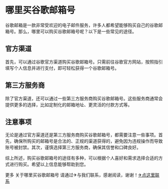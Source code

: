 # 哪里买谷歌邮箱号

谷歌邮箱是一款非常受欢迎的电子邮件服务，许多人都希望能够购买自己的谷歌邮箱号。那么，哪里可以购买谷歌邮箱号呢？以下是一些常见的途径。

## 官方渠道
首先，可以通过谷歌官方渠道购买谷歌邮箱号。只需前往谷歌官方网站，按照指引填写个人信息并进行支付，即可轻松获得一个谷歌邮箱号。

## 第三方服务商
除了官方渠道，还可以通过一些第三方服务商购买谷歌邮箱号。这些服务商通常会提供更多的选择，比如定制化的邮箱地址、更灵活的付款方式等。

## 注意事项
无论是通过官方渠道还是第三方服务商购买谷歌邮箱号，都需要注意一些事项。首先，确保所购买的邮箱号是合法的、正规的渠道获得的，避免因为违规操作而导致账号被封禁。其次，谨慎选择第三方服务商，确保其信誉和口碑良好。

综上所述，购买谷歌邮箱号的途径有多种，可以根据个人喜好和需求选择合适的方式进行购买。希望以上信息能够帮助到您。

更多 关于哪里买谷歌邮箱号 请通过✈与我们联系，感谢阅读，谢谢！[✈点这里联系](https://lm.k02.cc)